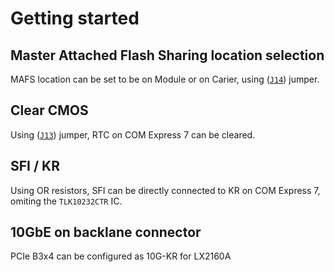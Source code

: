 # Getting started

## Master Attached Flash Sharing location selection
MAFS location can be set to be on Module or on Carier, using ([`J14`](#J14)) jumper.

## Clear CMOS
Using ([`J13`](#J13)) jumper, RTC on COM Express 7 can be cleared.

## SFI / KR

Using OR resistors, SFI can be directly connected to KR on COM Express 7, omiting the `TLK10232CTR` IC.

## 10GbE on backlane connector

PCIe B3x4 can be configured as 10G-KR for LX2160A
